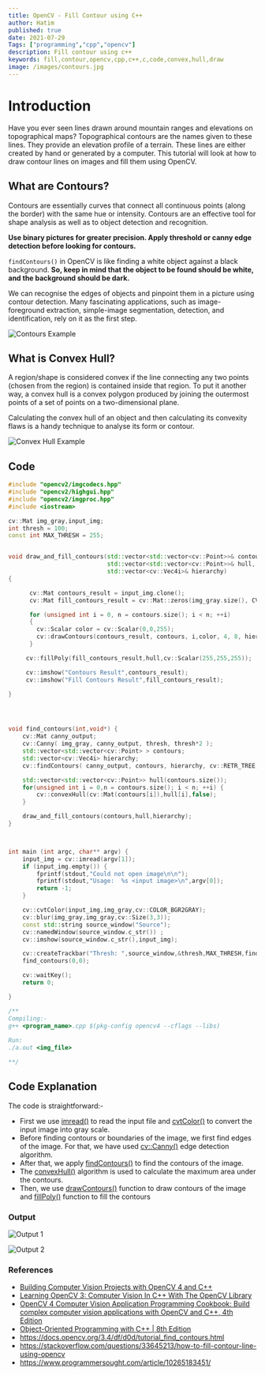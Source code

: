 ```yaml
---
title: OpenCV - Fill Contour using C++
author: Hatim
published: true
date: 2021-07-29
Tags: ["programming","cpp","opencv"]
description: Fill contour using c++
keywords: fill,contour,opencv,cpp,c++,c,code,convex,hull,draw
image: /images/contours.jpg
---
```


# Introduction

Have you ever seen lines drawn around mountain ranges and elevations on topographical maps? Topographical contours are the names given to these lines. They provide an elevation profile of a terrain. These lines are either created by hand or generated by a computer. This tutorial will look at how to draw contour lines on images and fill them using OpenCV.

## What are Contours?

Contours are essentially curves that connect all continuous points (along the border) with the same hue or intensity. Contours are an effective tool for shape analysis as well as to object detection and recognition.

**Use binary pictures for greater precision. Apply threshold or canny edge detection before looking for contours.**

`findContours()` in OpenCV is like finding a white object against a black background. **So, keep in mind that the object to be found should be white, and the background should be dark.**

We can recognise the edges of objects and pinpoint them in a picture using contour detection. Many fascinating applications, such as image-foreground extraction, simple-image segmentation, detection, and identification, rely on it as the first step.

![Contours Example](./contours.webp)

## What is Convex Hull?

A region/shape is considered convex if the line connecting any two points (chosen from the region) is contained inside that region. To put it another way, a convex hull is a convex polygon produced by joining the outermost points of a set of points on a two-dimensional plane.

Calculating the convex hull of an object and then calculating its convexity flaws is a handy technique to analyse its form or contour.

![Convex Hull Example](./convex-hull.webp)

## Code

```cpp
#include "opencv2/imgcodecs.hpp"
#include "opencv2/highgui.hpp"
#include "opencv2/imgproc.hpp"
#include <iostream>

cv::Mat img_gray,input_img;
int thresh = 100;
const int MAX_THRESH = 255;


void draw_and_fill_contours(std::vector<std::vector<cv::Point>>& contours,
                            std::vector<std::vector<cv::Point>>& hull,
                            std::vector<cv::Vec4i>& hierarchy)
{

      cv::Mat contours_result = input_img.clone();
      cv::Mat fill_contours_result = cv::Mat::zeros(img_gray.size(), CV_8UC3);

      for (unsigned int i = 0, n = contours.size(); i < n; ++i)
      {
        cv::Scalar color = cv::Scalar(0,0,255);
        cv::drawContours(contours_result, contours, i,color, 4, 8, hierarchy,0, cv::Point());
      }

     cv::fillPoly(fill_contours_result,hull,cv::Scalar(255,255,255));

     cv::imshow("Contours Result",contours_result);
     cv::imshow("Fill Contours Result",fill_contours_result);

}




void find_contours(int,void*) {
    cv::Mat canny_output;
    cv::Canny( img_gray, canny_output, thresh, thresh*2 );
    std::vector<std::vector<cv::Point> > contours;
    std::vector<cv::Vec4i> hierarchy;
    cv::findContours( canny_output, contours, hierarchy, cv::RETR_TREE, cv::CHAIN_APPROX_SIMPLE );

    std::vector<std::vector<cv::Point>> hull(contours.size());
    for(unsigned int i = 0,n = contours.size(); i < n; ++i) {
        cv::convexHull(cv::Mat(contours[i]),hull[i],false);
    }

    draw_and_fill_contours(contours,hull,hierarchy);
}



int main (int argc, char** argv) {
    input_img = cv::imread(argv[1]);
    if (input_img.empty()) {
        fprintf(stdout,"Could not open image\n\n");
        fprintf(stdout,"Usage:  %s <input image>\n",argv[0]);
        return -1;
    }

    cv::cvtColor(input_img,img_gray,cv::COLOR_BGR2GRAY);
    cv::blur(img_gray,img_gray,cv::Size(3,3));
    const std::string source_window("Source");
    cv::namedWindow(source_window.c_str()) ;
    cv::imshow(source_window.c_str(),input_img);

    cv::createTrackbar("Thresh: ",source_window,&thresh,MAX_THRESH,find_contours);
    find_contours(0,0);

    cv::waitKey();
    return 0;

}

/**
Compiling:-
g++ <program_name>.cpp $(pkg-config opencv4 --cflags --libs)
​
Run:
./a.out <img_file>

**/

```

## Code Explanation

The code is straightforward:-

- First we use [imread()](https://docs.opencv.org/3.4/d4/da8/group__imgcodecs.html#ga288b8b3da0892bd651fce07b3bbd3a56) to read the input file and [cvtColor()](https://docs.opencv.org/3.4/d8/d01/group__imgproc__color__conversions.html#ga397ae87e1288a81d2363b61574eb8cab) to convert the input image into gray scale.
- Before finding contours or boundaries of the image, we first find edges of the image. For that, we have used [cv::Canny()](https://docs.opencv.org/3.4/dd/d1a/group__imgproc__feature.html#ga04723e007ed888ddf11d9ba04e2232de) edge detection algorithm.
- After that, we apply [findContours()](https://docs.opencv.org/3.4/d3/dc0/group__imgproc__shape.html#ga17ed9f5d79ae97bd4c7cf18403e1689a) to find the contours of the image.
- The [convexHull()](https://docs.opencv.org/3.4/d3/dc0/group__imgproc__shape.html#ga014b28e56cb8854c0de4a211cb2be656) algorithm is used to calculate the maximum area under the contours.
- Then, we use [drawContours()](https://docs.opencv.org/3.4/d6/d6e/group__imgproc__draw.html#ga746c0625f1781f1ffc9056259103edbc) function to draw contours of the image and [fillPoly()](https://docs.opencv.org/4.5.2/d6/d6e/group__imgproc__draw.html#ga8c69b68fab5f25e2223b6496aa60dad5) function to fill the contours

### Output

![Output 1](./fill-contour-result1.webp)

![Output 2](./fill-contour-result2.webp)

### References

- [Building Computer Vision Projects with OpenCV 4 and C++](https://amzn.to/3N7WwbC)
- [Learning OpenCV 3: Computer Vision In C++ With The OpenCV Library](https://amzn.to/3toR4sR)
- [OpenCV 4 Computer Vision Application Programming Cookbook: Build complex computer vision applications with OpenCV and C++, 4th Edition ](https://amzn.to/37ztG3o)
- [Object-Oriented Programming with C++ | 8th Edition ](https://amzn.to/3ilHaC5)
- https://docs.opencv.org/3.4/df/d0d/tutorial_find_contours.html
- https://stackoverflow.com/questions/33645213/how-to-fill-contour-line-using-opencv
- https://www.programmersought.com/article/10265183451/

